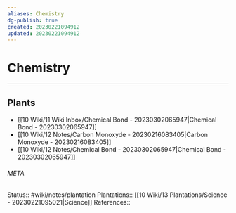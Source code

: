 ```yaml
---
aliases: Chemistry
dg-publish: true
created: 20230221094912
updated: 20230221094912
---
```

# Chemistry
---



## Plants
- [[10 Wiki/11 Wiki Inbox/Chemical Bond - 20230302065947\|Chemical Bond - 20230302065947]]
- [[10 Wiki/12 Notes/Carbon Monoxyde - 20230216083405\|Carbon Monoxyde - 20230216083405]]
- [[10 Wiki/12 Notes/Chemical Bond - 20230302065947\|Chemical Bond - 20230302065947]]




###### META
Status:: #wiki/notes/plantation
Plantations:: [[10 Wiki/13 Plantations/Science - 20230221095021\|Science]]
References:: 
